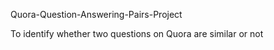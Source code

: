 


Quora-Question-Answering-Pairs-Project

To identify whether two questions on Quora are similar or not 
